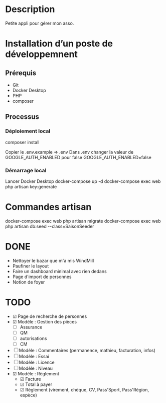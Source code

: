 # Description

Petite appli pour gérer mon asso.

# Installation d’un poste de développemnent

## Prérequis

- Git
- Docker Desktop
- PHP
- composer

## Processus

### Déploiement local

composer install

Copier le .env.example => .env
Dans .env changer la valeur de GOOGLE_AUTH_ENABLED pour false
GOOGLE_AUTH_ENABLED=false

### Démarrage local

Lancer Docker Desktop
docker-compose up -d
docker-compose exec web php artisan key:generate

# Commandes artisan

docker-compose exec web php artisan migrate
docker-compose exec web php artisan db:seed --class=SaisonSeeder

# DONE

- Nettoyer le bazar que m'a mis WindMill
- Paufiner le layout
- Faire un dashboard minimal avec rien dedans
- Page d'import de personnes
- Notion de foyer

# TODO

- ☑ Page de recherche de personnes
- ☑ Modèle : Gestion des pièces
  - ☐ Assurance
  - ☐ QM
  - ☐ autorisations
  - ☐ CM
- ☐ Modèle : Commentaires (permanence, mathieu, facturation, infos)
- ☐ Modèle : Essai
- ☐ Modèle : Licence
- ☐ Modèle : Niveau
- ☑ Modèle : Règlement
  - ☑ Facture
  - ☑ Total à payer
  - ☑ Règlement (virement, chèque, CV, Pass'Sport, Pass'Région, espèce)
